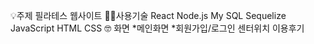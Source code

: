 💡주제
필라테스 웹사이트
🤹🏻사용기술
React
Node.js
My SQL
Sequelize
JavaScript
HTML
CSS
🤓 화면
*메인화면
*회원가입/로그인
센터위치
이용후기
